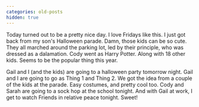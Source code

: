 ```yaml
---
categories: old-posts
hidden: true
---
```


Today turned out to be a pretty nice day. I love Fridays like this. I just got back from my son's Halloween parade. Damn, those kids can be so cute. They all marched around the parking lot, led by their principle, who was dressed as a dalamation. Cody went as Harry Potter. Along with 18 other kids. Seems to be the popular thing this year.

Gail and I (and the kids) are going to a halloween party tomorrow night. Gail and I are going to go as Thing 1 and Thing 2. We got the idea from a couple of the kids at the parade. Easy costumes, and pretty cool too. Cody and Sarah are going to a sock hop at the school tonight. And with Gail at work, I get to watch Friends in relative peace tonight. Sweet!
